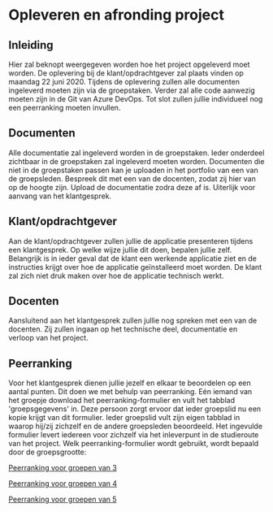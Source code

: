 # Opleveren en afronding project

## Inleiding

Hier zal beknopt weergegeven worden hoe het project opgeleverd moet worden. De oplevering bij de klant/opdrachtgever zal plaats vinden op maandag 22
 juni 2020. Tijdens de oplevering zullen alle documenten ingeleverd moeten zijn via de groepstaken. Verder zal alle code aanwezig moeten zijn in de Git van Azure DevOps. Tot slot zullen jullie individueel nog een peerranking moeten invullen.

## Documenten
Alle documentatie zal ingeleverd worden in de groepstaken. Ieder onderdeel zichtbaar in de groepstaken zal ingeleverd moeten worden. Documenten die niet in de groepstaken passen kan je uploaden in het portfolio van een van de groepsleden. Bespreek dit met een van de docenten, zodat zij hier van op de hoogte zijn. Upload de documentatie zodra deze af is. Uiterlijk voor aanvang van het klantgesprek.

## Klant/opdrachtgever
Aan de klant/opdrachtgever zullen jullie de applicatie presenteren tijdens een klantgesprek. Op welke wijze jullie dit doen, bepalen jullie zelf. Belangrijk is in ieder geval dat de klant een werkende applicatie ziet en de instructies krijgt over hoe de applicatie geïnstalleerd moet worden. De klant zal zich niet druk maken over hoe de applicatie technisch werkt.

## Docenten
Aansluitend aan het klantgesprek zullen jullie nog spreken met een van de docenten. Zij zullen ingaan op het technische deel, documentatie en verloop van het project.

## Peerranking
Voor het klantgesprek dienen jullie jezelf en elkaar te beoordelen op een aantal punten. Dit doen we met behulp van peerranking. Eén iemand van het groepje download het peerranking-formulier en vult het tabblad 'groepsgegevens' in. Deze persoon zorgt ervoor dat ieder groepslid nu een kopie krijgt van dit formulier. Ieder groepslid vult zijn eigen tabblad in waarop hij/zij zichzelf en de andere groepsleden beoordeeld. Het ingevulde formulier levert iedereen voor zichzelf via het inleverpunt in de studieroute van het project. Welk peerranking-formulier wordt gebruikt, wordt bepaald door de groepsgrootte:

[Peerranking voor groepen van 3](https://elo.kw1c.nl/CMS/Studie/811%20ICT-Academie/811%20VakkenInhoud/%5BB.17%20MUL%5D%20Multidisciplinair%20project/25187%20%C2%A0%20Applicatie-%20en%20mediaontwikkelaar/Periode%2008/Projecten/Peerranking%203%20in%20een%20groep.xlsx)

[Peerranking voor groepen van 4](https://elo.kw1c.nl/CMS/Studie/811%20ICT-Academie/811%20VakkenInhoud/%5BB.17%20MUL%5D%20Multidisciplinair%20project/25187%20%C2%A0%20Applicatie-%20en%20mediaontwikkelaar/Periode%2008/Projecten/Peerranking%204%20in%20een%20groep.xlsx)

[Peerranking voor groepen van 5](https://elo.kw1c.nl/CMS/Studie/811%20ICT-Academie/811%20VakkenInhoud/%5BB.17%20MUL%5D%20Multidisciplinair%20project/25187%20%C2%A0%20Applicatie-%20en%20mediaontwikkelaar/Periode%2008/Projecten/Peerranking%205%20in%20een%20groep.xlsx)											



